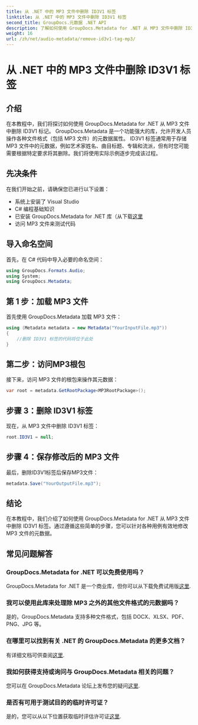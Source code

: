```yaml
---
title: 从 .NET 中的 MP3 文件中删除 ID3V1 标签
linktitle: 从 .NET 中的 MP3 文件中删除 ID3V1 标签
second_title: GroupDocs.元数据 .NET API
description: 了解如何使用 GroupDocs.Metadata for .NET 从 MP3 文件中删除 ID3V1 标签。简单的分步指南，包含实际示例。
weight: 16
url: /zh/net/audio-metadata/remove-id3v1-tag-mp3/
---
```


# 从 .NET 中的 MP3 文件中删除 ID3V1 标签

## 介绍
在本教程中，我们将探讨如何使用 GroupDocs.Metadata for .NET 从 MP3 文件中删除 ID3V1 标记。 GroupDocs.Metadata 是一个功能强大的库，允许开发人员操作各种文件格式（包括 MP3 文件）的元数据属性。 ID3V1 标签通常用于存储 MP3 文件中的元数据，例如艺术家姓名、曲目标题、专辑和流派，但有时您可能需要根据特定要求将其删除。我们将使用实际示例逐步完成该过程。
## 先决条件
在我们开始之前，请确保您已进行以下设置：
- 系统上安装了 Visual Studio
- C# 编程基础知识
- 已安装 GroupDocs.Metadata for .NET 库（从下载[这里](https://releases.groupdocs.com/metadata/net/）)
- 访问 MP3 文件来测试代码

## 导入命名空间
首先，在 C# 代码中导入必要的命名空间：
```csharp
using GroupDocs.Formats.Audio;
using System;
using GroupDocs.Metadata;
```
## 第 1 步：加载 MP3 文件
首先使用 GroupDocs.Metadata 加载 MP3 文件：
```csharp
using (Metadata metadata = new Metadata("YourInputFile.mp3"))
{
    //删除 ID3V1 标签的代码将位于此处
}
```
## 第二步：访问MP3根包
接下来，访问 MP3 文件的根包来操作其元数据：
```csharp
var root = metadata.GetRootPackage<MP3RootPackage>();
```
## 步骤 3：删除 ID3V1 标签
现在，从 MP3 文件中删除 ID3V1 标签：
```csharp
root.ID3V1 = null;
```
## 步骤 4：保存修改后的 MP3 文件
最后，删除ID3V1标签后保存MP3文件：
```csharp
metadata.Save("YourOutputFile.mp3");
```

## 结论
在本教程中，我们介绍了如何使用 GroupDocs.Metadata for .NET 从 MP3 文件中删除 ID3V1 标签。通过遵循这些简单的步骤，您可以针对各种用例有效地修改 MP3 文件的元数据。

## 常见问题解答
### GroupDocs.Metadata for .NET 可以免费使用吗？
 GroupDocs.Metadata for .NET 是一个商业库，但你可以从下载免费试用版[这里](https://releases.groupdocs.com/).
### 我可以使用此库来处理除 MP3 之外的其他文件格式的元数据吗？
是的，GroupDocs.Metadata 支持多种文件格式，包括 DOCX、XLSX、PDF、PNG、JPG 等。
### 在哪里可以找到有关 .NET 的 GroupDocs.Metadata 的更多文档？
有详细文档可供查阅[这里](https://tutorials.groupdocs.com/metadata/net/).
### 我如何获得支持或询问与 GroupDocs.Metadata 相关的问题？
您可以在 GroupDocs.Metadata 论坛上发布您的疑问[这里](https://forum.groupdocs.com/c/metadata/14).
### 是否有可用于测试目的的临时许可证？
是的，您可以从以下位置获取临时评估许可证[这里](https://purchase.groupdocs.com/temporary-license/).
